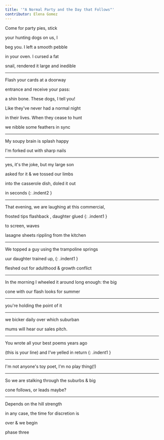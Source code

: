 ```yaml
---
title: '"A Normal Party and the Day that Follows"'
contributor: Elena Gomez
---
```


<style>
.indent1 {
    padding-left: 2rem;
}

.indent2 {
    padding-left: 3rem;
}
</style>

Come for party pies, stick

your hunting dogs on us, I

beg you. I left a smooth pebble

in your oven. I cursed a fat

snail, rendered it large and inedible

---

Flash your cards at a doorway

entrance and receive your pass:

a shin bone. These dogs, I tell you!

Like they've never had a normal night

in their lives. When they cease to hunt

we nibble some feathers in sync

---

My soupy brain is splash happy

I'm forked out with sharp nails

---

yes, it's the joke, but my large son

asked for it & we tossed our limbs

into the casserole dish, doled it out

in seconds
{: .indent2 }

---

That evening, we are laughing at this commercial,

frosted tips flashback , daughter glued
{: .indent1 }

to screen, waves

lasagne sheets rippling from the kitchen

---

We topped a guy using the trampoline springs

uur daughter trained up,
{: .indent1 }

fleshed out for adulthood & growth conflict

---

In the morning I wheeled it around long enough: the big

cone with our flash looks for summer

---

you're holding the point of it

---

we bicker daily over which suburban

mums will hear our sales pitch.

---

You wrote all your best poems years ago

(this is your line) and I've yelled in return
{: .indent1 }

---

I'm not anyone's toy poet, I'm no play thing(!)

---

So we are stalking through the suburbs & big

cone follows, or leads maybe?

---

Depends on the hill strength

in any case, the time for discretion is

over & we begin

phase three
